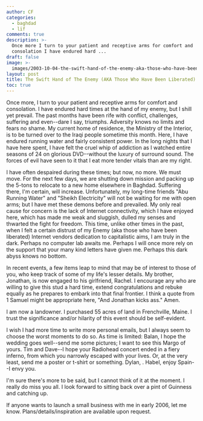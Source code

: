 ```yaml
---
author: CF
categories:
  - baghdad
  - lïf
comments: true
description: >-
  Once more I turn to your patient and receptive arms for comfort and
  consolation I have endured hard ...
draft: false
image: >-
  images/2003-10-04-the-swift-hand-of-the-enemy-aka-those-who-have-been-liberated.png
layout: post
title: The Swift Hand of The Enemy (AKA Those Who Have Been Liberated)
toc: true
---
```

    
Once more, I turn to your patient and receptive arms for comfort and consolation. I have endured hard times at the hand of my enemy, but I shill yet prevail. The past months have been rife with conflict, challenges, suffering and even--dare I say, triumphs. Adversity knows no limits and fears no shame. My current home of residence, the Ministry of the Interior, is to be turned over to the Iraqi people sometime this month. Here, I have endured running water and fairly consistent power. In the long nights that I have here spent, I have felt the cruel whip of addiction as I watched entire seasons of 24 on glorious DVD--without the luxury of surround sound. The forces of evil have seen to it that I eat more tender vitals than are my right.    
    
I have often despaired during these times; but now, no more. We must move. For the next few days, we are shutting down mission and packing up the 5-tons to relocate to a new home elsewhere in Baghdad. Suffering there, I'm certain, will increase. Unfortunately, my long-time friends "Abu Running Water" and "Sheikh Electricity" will not be waiting for me with open arms; but I have met these demons before and prevailed. My only real cause for concern is the lack of Internet connectivity, which I have enjoyed here, which has made me weak and sluggish, dulled my senses and thwarted the fight for freedom. This time, unlike other times in the past, when I felt a certain distrust of my Enemy (aka those who have been liberated) Internet vendors dedication to capitalistic aims, I am truly in the dark. Perhaps no computer lab awaits me. Perhaps I will once more rely on the support that your many kind letters have given me. Perhaps this dark abyss knows no bottom.    
    
In recent events, a few items leap to mind that may be of interest to those of you, who keep track of some of my life's lesser details. My brother, Jonathan, is now engaged to his girlfriend, Rachel. I encourage any who are willing to give this stud a hard time, extend congratulations and rebuke equally as he prepares to embark into that final frontier. I think a quote from 1 Samuel might be appropriate here, "And Jonathan kicks ass." Amen.    
    
I am now a landowner. I purchased 55 acres of land in Frenchville, Maine. I trust the significance and/or hilarity of this event should be self-evident.    
    
I wish I had more time to write more personal emails, but I always seem to choose the worst moments to do so. As time is limited: Balan, I hope the wedding goes well--send me some pictures; I want to see this Margo of yours. Tim and Dave--I hope your Radiohead concert ended in a fiery inferno, from which you narrowly escaped with your lives. Or, at the very least, send me a poster or t-shirt or something. Dylan, . Habel, enjoy Spain--I envy you.    
    
I'm sure there's more to be said, but I cannot think of it at the moment. I really do miss you all. I look forward to sitting back over a pint of Guinness and catching up.    
    
If anyone wants to launch a small business with me in early 2006, let me know. Plans/details/inspiration are available upon request.    
